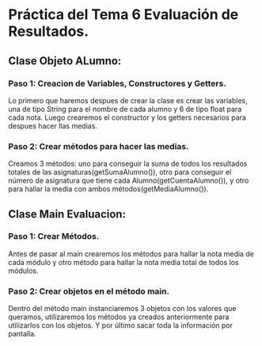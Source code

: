 # Práctica del Tema 6 Evaluación de Resultados.
## Clase Objeto ALumno:
### Paso 1: Creacion de Variables, Constructores y Getters.
Lo primero que haremos despues de crear la clase es crear las variables, una de tipo String para el nombre de cada alumno y 6 de tipo float para cada nota. Luego crearemos el constructor y los getters necesarios para despues hacer llas medias.

### Paso 2: Crear métodos para hacer las medias.
Creamos 3 métodos: uno para conseguir la suma de todos los resultados totales de las asignaturas(getSumaAlumno()), otro para conseguir el número de asignatura que tiene cada Alumno(getCuentaAlumno()), y otro para hallar la media con ambos métodos(getMediaAlumno()).

## Clase Main Evaluacion: 
### Paso 1: Crear Métodos.
Antes de pasar al main crearemos los métodos para hallar la nota media de cada módulo y otro método para hallar la nota media total de todos los módulos.

### Paso 2: Crear objetos en el método main.
Dentro del método main instanciaremos 3 objetos con los valores que queramos, utilizaremos los métodos ya creados anteriormente para utilizarlos con los objetos. Y por último sacar toda la información por pantalla.
